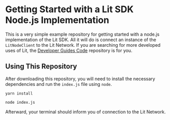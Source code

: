 # Getting Started with a Lit SDK Node.js Implementation

This is a very simple example repository for getting started with a node.js implementation of the Lit SDK. All it will do is connect an instance of the `LitNodeClient` to the Lit Network. If you are searching for more developed uses of Lit, the [Developer Guides Code](https://github.com/LIT-Protocol/developer-guides-code) repository is for you. 

## Using This Repository

After downloading this repository, you will need to install the necessary dependencies and run the  `index.js` file using `node`.

```
yarn install
```
```
node index.js
```

Afterward, your terminal should inform you of connection to the Lit Network.
